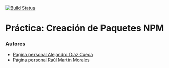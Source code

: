 [![Build Status](https://travis-ci.org/ULL-ESIT-DSI-1617/creacion-de-paquetes-npm-alejandro-raul-35l2-p5-rectangle.svg?branch=master)](https://travis-ci.org/ULL-ESIT-DSI-1617/creacion-de-paquetes-npm-alejandro-raul-35l2-p5-rectangle)

# Práctica: Creación de Paquetes NPM


### Autores

- [Página personal Alejandro Díaz Cueca](https://alejandrdiaz.github.io/)
- [Página personal Raúl Martín Morales](https://alu0100769579.github.io/RaulMartinMorales/)
